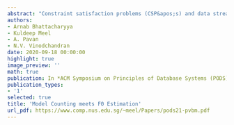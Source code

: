 ```yaml
---
abstract: "Constraint satisfaction problems (CSP&apos;s) and data stream models are two powerful abstractions to capture a wide variety of problems arising in different domains of computer science. Developments in the two communities have mostly occurred independently and with little interaction between them. In this work, we seek to investigate whether bridging the seeming communication gap between the two communities may pave the way to richer fundamental insights. To this end, we focus on two foundational problems: model counting for CSP&apos;s and computation of zeroth frequency moments $(F_0)$ for data streams. Our investigations lead us to observe striking similarity in the core techniques employed in the algorithmic frameworks that have evolved separately for model counting and $F_0$ computation. We design a recipe for translation of algorithms developed for $F_0$ estimation to that of model counting, resulting in new algorithms for model counting. We then observe that algorithms in the context of distributed streaming can be transformed to distributed algorithms for model counting. We next turn our attention to viewing streaming from the lens of counting and show that framing $F_0$ estimation as a special case of \#DNF counting allows us to obtain a general recipe for a rich class of streaming problems, which had been subjected to case-specific analysis in prior works. In particular, our view yields a state-of-the art algorithm for multidimensional range efficient $F_0$ estimation with a simpler analysis."
authors:
- Arnab Bhattacharyya
- Kuldeep Meel
- A. Pavan
- N.V. Vinodchandran
date: 2020-09-18 00:00:00
highlight: true
image_preview: ''
math: true
publication: In *ACM Symposium on Principles of Database Systems (PODS)*
publication_types:
- '1'
selected: true
title: 'Model Counting meets F0 Estimation'
url_pdf: https://www.comp.nus.edu.sg/~meel/Papers/pods21-pvbm.pdf
---
```


